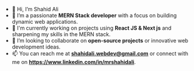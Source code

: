 - 👋 Hi, I’m Shahid Ali
- 👀 I’m a passionate **MERN Stack developer** with a focus on building dynamic web applications.
- 🌱 I'm currently working on projects using **React JS & Next js** and sharpening my skills in the MERN stack.
- 💞️ I’m looking to collaborate on **open-source projects** or innovative web development ideas.
- 📫 You can reach me at **shahidali.webdev@gmail.com** or connect with me on **https://www.linkedin.com/in/mrshahidali**.

<!---
Here is a ✨ special ✨ repository because its `README.md` (this file) appears on your GitHub profile.
You can click the Preview link to take a look at your changes.
--->
